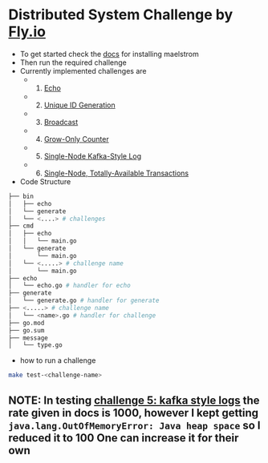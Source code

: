 # Distributed System Challenge by [Fly.io](https://fly.io/dist-sys/)

- To get started check the [docs](https://github.com/jepsen-io/maelstrom/blob/main/doc/01-getting-ready/index.md) for installing maelstrom
- Then run the required challenge
- Currently implemented challenges are
    - 1. [Echo](https://fly.io/dist-sys/1/)
    - 2. [Unique ID Generation](https://fly.io/dist-sys/2/)
    - 3. [Broadcast](https://fly.io/dist-sys/3a/)
    - 4. [Grow-Only Counter](https://fly.io/dist-sys/4/)
    - 5. [Single-Node Kafka-Style Log](https://fly.io/dist-sys/5a/)
    - 6. [Single-Node, Totally-Available Transactions](https://fly.io/dist-sys/6a/)
- Code Structure
```bash
├── bin
│   ├── echo
│   └── generate
│   └── <....> # challenges
├── cmd
│   ├── echo
│   │   └── main.go
│   └── generate
│       └── main.go
│   └── <.....> # challenge name
│       └── main.go
├── echo
│   └── echo.go # handler for echo
├── generate
│   └── generate.go # handler for generate
├── <.....> # challenge name
│   └── <name>.go # handler for challenge
├── go.mod
├── go.sum
├── message
│   └── type.go
```
- how to run a challenge
```bash
make test-<challenge-name>
```

## NOTE: In testing [challenge 5: kafka style logs](https://fly.io/dist-sys/5a/) the rate given in docs is 1000, however I kept getting `java.lang.OutOfMemoryError: Java heap space` so I reduced it to 100 One can increase it for their own
